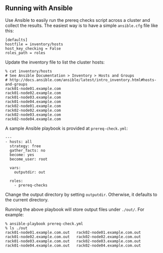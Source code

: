 ## Running with Ansible

Use Ansible to easily run the prereq checks script across a cluster and collect
the results. The easiest way is to have a simple `ansible.cfg` file like this:

    [defaults]
    hostfile = inventory/hosts
    host_key_checking = False
    roles_path = roles

Update the inventory file to list the cluster hosts:

    % cat inventory/hosts
    # See Ansible Documentation > Inventory > Hosts and Groups
    # http://docs.ansible.com/ansible/latest/intro_inventory.html#hosts-and-groups
    rack01-node01.example.com
    rack01-node02.example.com
    rack01-node03.example.com
    rack01-node04.example.com
    rack02-node01.example.com
    rack02-node02.example.com
    rack02-node03.example.com
    rack02-node04.example.com

A sample Ansible playbook is provided at `prereq-check.yml`:

    ---
    - hosts: all
      strategy: free
      gather_facts: no
      become: yes
      become_user: root

      vars:
        outputdir: out

      roles:
        - prereq-checks

Change the output directory by setting `outputdir`. Otherwise, it defaults to
the current directory.

Running the above playbook will store output files under `./out/`. For example:

    % ansible-playbook prereq-check.yml
    % ls ./out
    rack01-node01.example.com.out	rack02-node01.example.com.out
    rack01-node02.example.com.out	rack02-node02.example.com.out
    rack01-node03.example.com.out	rack02-node03.example.com.out
    rack01-node04.example.com.out	rack02-node04.example.com.out
